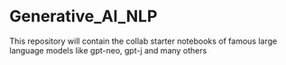 # Generative_AI_NLP
This repository will contain the collab starter notebooks of famous large language models like gpt-neo, gpt-j and many others
